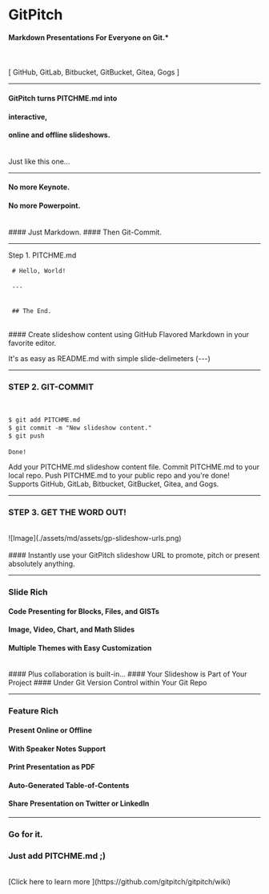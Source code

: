 <!-- .slide: data-background-image="assets/md/assets/bg-kp3b-iloveimg-compressed.png" data-background-size="100% 100%" -->
<span class="menu-title" style="display: none">Introduction</span>

# Git<span class="gold">Pitch</span>

#### Markdown Presentations For Everyone on Git.*
<br>
<br>
<span class="byline">[ GitHub, GitLab, Bitbucket, GitBucket, Gitea, Gogs ]</span>

---
<!-- .slide: data-background-image="./assets/md/assets/bg-kp3b-iloveimg-compressed.png" data-background-size="100% 100%" -->


<span class="menu-title" style="display: none">PITCHME.md</span>

#### GitPitch turns <span class="gold">PITCHME.md</span> into
#### interactive,
#### online and offline slideshows.
<br>
<span class="aside">Just like this one...</span>

---
<!-- .slide: data-background-image="./assets/md/assets/bg-kp3b-iloveimg-compressed.png" data-background-size="100% 100%" -->


#### No more <span class="gray">Keynote</span>.
#### No more <span class="gray">Powerpoint</span>.
<br>
#### Just <span class="gold">Markdown</span>.
#### Then <span class="gold">Git-Commit</span>.

---

<!-- .slide: data-background-image="./assets/md/assets/wallpaper.jpg" data-background-size="100% 100%" -->


<span class='menu-title' style='display: none'>Step 1. PITCHME.md</span>
<span class='slide-title'>Step 1. PITCHME.md</span>
```
 # Hello, World!
 
 ---
 
 
 ## The End.
```


<br>
#### Create slideshow content using GitHub Flavored Markdown in your favorite editor.

<span class="aside">It's as easy as README.md with simple slide-delimeters (---)</span>

---
<!-- .slide: data-background-image="./assets/md/assets/bg-kp3b-iloveimg-compressed.png" data-background-size="100% 100%" -->


<span class="menu-title" style="display: none">Step 2. Git-Commit</span>

### <span class="gold">STEP 2. GIT-COMMIT</span>
<br>

```shell
$ git add PITCHME.md
$ git commit -m "New slideshow content."
$ git push

Done!
```

<span class="code-presenting-annotation fragment current-only" data-code-focus="1">Add your PITCHME.md slideshow content file.</span>
<span class="code-presenting-annotation fragment current-only" data-code-focus="2">Commit PITCHME.md to your local repo.</span>
<span class="code-presenting-annotation fragment current-only" data-code-focus="3">Push PITCHME.md to your public repo and you're done!</span>
<span class="code-presenting-annotation fragment current-only" data-code-focus="5">Supports GitHub, GitLab, Bitbucket, GitBucket, Gitea, and Gogs.</span>

---
<!-- .slide: data-background-image="./assets/md/assets/wallpaper.jpg" data-background-size="100% 100%" -->


<span class="menu-title" style="display: none">Step 3. Done!</span>

### <span class="gold">STEP 3. GET THE WORD OUT!</span>
<br>
![Image](./assets/md/assets/gp-slideshow-urls.png)
<br>
<br>
#### Instantly use your GitPitch slideshow URL to promote, pitch or present absolutely anything.

---
<!-- .slide: data-background-image="./assets/md/assets/wallpaper.jpg" data-background-size="100% 100%" -->


<span class="menu-title" style="display: none">Slide Rich</span>

### <span class="gold">Slide Rich</span>

#### Code Presenting for Blocks, Files, and GISTs
#### Image, Video, Chart, and Math Slides
#### Multiple Themes with Easy Customization
<br>
#### <span class="gold">Plus collaboration is built-in...</span>
#### Your Slideshow is Part of Your Project
#### Under Git Version Control within Your Git Repo

---
<!-- .slide: data-background-image="./assets/md/assets/wallpaper.jpg" data-background-size="100% 100%" -->


<span class="menu-title" style="display: none">Feature Rich</span>

### <span class="gold">Feature Rich</span>

#### Present Online or Offline
#### With Speaker Notes Support
#### Print Presentation as PDF
#### Auto-Generated Table-of-Contents
#### Share Presentation on Twitter or LinkedIn

---
<!-- .slide: data-background-image="./assets/md/assets/wallpaper.jpg" data-background-size="100% 100%" -->


### Go for it.
### Just add <span class="gold">PITCHME.md</span> ;)
<br>
[Click here to learn more <i class="fa fa-external-link fa-pad-left" aria-hidden="true"> </i>](https://github.com/gitpitch/gitpitch/wiki)
